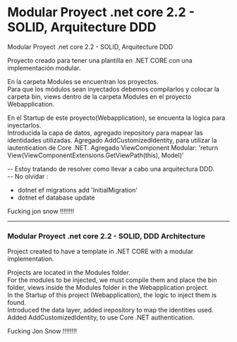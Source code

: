 # Modular Proyect .net core 2.2 - SOLID, Arquitecture DDD #

 Modular Proyect .net core 2.2 - SOLID, Arquitecture DDD 

Proyecto creado para tener una plantilla en .NET CORE con una implementación modular. <br/>

En la carpeta Modules se encuentran los proyectos. <br/>
Para que los módulos sean inyectados debemos compilarlos y colocar la carpeta bin, views dentro de la carpeta Modules en el proyecto Webapplication. <br/>

<p>En el Startup de este proyecto(Webapplication), se encuenta la lógica para inyectarlos.
<br>
Introducida la capa de datos, agregado irepository<model> para mapear las identidades utilizadas.
Agregado AddCustomizedIdentity, para utilizar la iautentication de Core .NET.
Agregado ViewComponent Modular: 'return View(ViewComponentExtensions.GetViewPath(this), Model)'
</p>
--
Estoy tratando de resolver como llevar a cabo una arquitectura DDD.<br/>
--
No olvidar :<br/>
<ul><li>
     dotnet ef migrations add 'InitialMigration'</li>
     <li>dotnet ef database update</li>
</ul>  
Fucking jon snow !!!!!!!!
 
<hr>

<h3> Modular Proyect .net core 2.2 - SOLID, DDD Architecture </h3>
Project created to have a template in .NET CORE with a modular implementation. <br>

Projects are located in the Modules folder. <br>
For the modules to be injected, we must compile them and place the bin folder, views inside the Modules folder in the Webapplication project. <br>
In the Startup of this project (Webapplication), the logic to inject them is found.
<br>
Introduced the data layer, added irepository <model> to map the identities used.
Added AddCustomizedIdentity, to use Core .NET authentication.

Fucking Jon Snow !!!!!!!!

